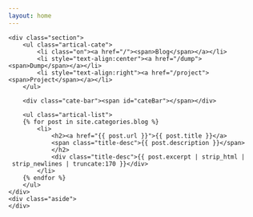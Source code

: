 ```yaml
---
layout: home
---
```


<div class="index-content blog">
	
    <div class="section">
        <ul class="artical-cate">
            <li class="on"><a href="/"><span>Blog</span></a></li>
            <li style="text-align:center"><a href="/dump"><span>Dump</span></a></li>
            <li style="text-align:right"><a href="/project"><span>Project</span></a></li>
        </ul>

        <div class="cate-bar"><span id="cateBar"></span></div>
        
        <ul class="artical-list">
        {% for post in site.categories.blog %}
            <li>
                <h2><a href="{{ post.url }}">{{ post.title }}</a>
				<span class="title-desc">{{ post.description }}</span>
				</h2>
                <div class="title-desc">{{ post.excerpt | strip_html | strip_newlines | truncate:170 }}</div>
            </li>
        {% endfor %}
        </ul>
    </div>
    <div class="aside">
    </div>
</div>
